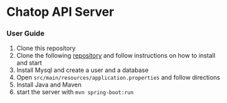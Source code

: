 # Chatop API Server

### User Guide
1. Clone this repository
2. Clone the following [repository](https://github.com/OpenClassrooms-Student-Center/Developpez-le-back-end-en-utilisant-Java-et-Spring.git) and follow instructions on how to install and start
3. Install Mysql and create a user and a database
4. Open `src/main/resources/application.properties` and follow directions
5. Install Java and Maven
6. start the server with `mvn spring-boot:run`